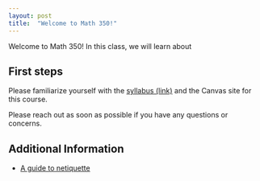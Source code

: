 ```yaml
---
layout: post
title:  "Welcome to Math 350!"
---
```

Welcome to Math 350!  In this class, we will learn about 


## First steps

Please familiarize yourself with the [syllabus (link)](https://wcasper.github.io/math430spring2023/extras/syllabus) and the Canvas site for this course.

Please reach out as soon as possible if you have any questions or concerns.

## Additional Information

* [A guide to netiquette](https://titaniumhelp.fullerton.edu/m/StudentSelf-HelpGuide/l/646667-student-what-is-netiquette)

